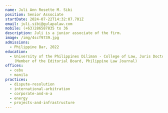 ```yaml
---
name: Juli Ann Rosette M. Sibi
position: Senior Associate
startDate: 2024-07-22T14:32:07.701Z
email: juli.sibi@gulapalaw.com
mobile: (+63)286587835 to 36
description: J﻿uli is a junior associate of the firm.
image: /img/4scf9739.jpg
admissions:
  - Philippine Bar, 2022
education:
  - University of the Philippines Diliman - College of Law, Juris Doctor, 2020
    (Member of the Editorial Board, Philippine Law Journal)
offices:
  - cebu
  - manila
practices:
  - dispute-resolution
  - international-arbitration
  - corporate-and-m-a
  - energy
  - projects-and-infrastructure
---
```

